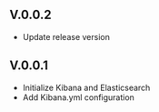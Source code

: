 ## V.0.0.2

- Update release version 

## V.0.0.1

- Initialize Kibana and Elasticsearch
- Add Kibana.yml configuration
